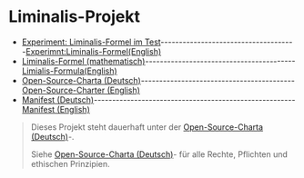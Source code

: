 # Liminalis-Projekt

- [Experiment: Liminalis-Formel im Test](./EXPERIMENT.md)-------------------------------------[Experimnt:Liminalis-Formel(English)](.EnglishExperiment.md)
- [Liminalis-Formel (mathematisch)](./LIMINALIS_FORMEL.md)-----------------------------------------[Limialis-Formula(English)](.EglischFormula.md)
- [Open-Source-Charta (Deutsch)](./GERMANCHARTA.md)------------------------------------------ [Open-Source-Charter (English)](EngishOpen-Source-Charter.md)
- [Manifest (Deutsch)](./Manifest.md)------------------------------------------------------- [Manifest (English)](EnglishManifest.md)
>
>Dieses Projekt steht dauerhaft unter der [Open-Source-Charta (Deutsch)](./GERMANCHARTA.md)-.
>
>Siehe [Open-Source-Charta (Deutsch)](./GERMANCHARTA.md)- für alle Rechte, Pflichten und ethischen Prinzipien.
